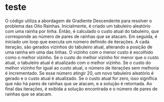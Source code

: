 # teste

O código utiliza a abordagem de Gradiente Descendente para resolver o
problema das Oito Rainhas. Inicialmente, é criado um tabuleiro aleatório com
uma rainha por linha. Então, é calculado o custo atual do tabuleiro, que
corresponde ao número de pares de rainhas que se atacam. Em seguida, é
iniciado um loop que executa um número definido de iterações. A cada
iteração, são gerados vizinhos do tabuleiro atual, alterando a posição de uma
rainha em uma das linhas. O vizinho com o menor custo é escolhido como o
melhor vizinho. Se o custo do melhor vizinho for menor que o custo atual, o
tabuleiro atual é atualizado com o melhor vizinho. Se o custo do melhor vizinho
for igual ao custo atual, o número de iterações sem melhoria é incrementado.
Se esse número atingir 20, um novo tabuleiro aleatório é gerado e o custo atual
é atualizado. Se o custo atual for zero, isso significa que não há pares de
rainhas que se atacam, e a solução é retornada. Ao final das iterações, é
exibida a solução encontrada e o número de pares de rainhas que se atacam.
